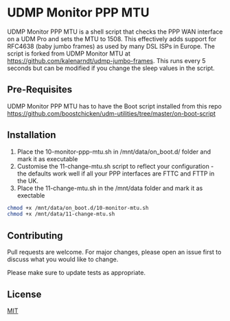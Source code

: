 # UDMP Monitor PPP MTU

UDMP Monitor PPP MTU is a shell script that checks the PPP WAN interface on a UDM Pro and sets the MTU to 1508. This effectively adds support for RFC4638 (baby jumbo frames) as used by many DSL ISPs in Europe. The script is forked from UDMP Monitor MTU at https://github.com/kalenarndt/udmp-jumbo-frames. This runs every 5 seconds but can be modified if you change the sleep values in the script.

## Pre-Requisites
UDMP Monitor PPP MTU has to have the Boot script installed from this repo https://github.com/boostchicken/udm-utilities/tree/master/on-boot-script


## Installation

1. Place the 10-monitor-ppp-mtu.sh in /mnt/data/on_boot.d/ folder and mark it as executable
2. Customise the 11-change-mtu.sh script to reflect your configuration - the defaults work well if all your PPP interfaces are FTTC and FTTP in the UK.
3. Place the 11-change-mtu.sh in the /mnt/data folder and mark it as exectable

```bash
chmod +x /mnt/data/on_boot.d/10-monitor-mtu.sh
chmod +x /mnt/data/11-change-mtu.sh
```

## Contributing
Pull requests are welcome. For major changes, please open an issue first to discuss what you would like to change.

Please make sure to update tests as appropriate.

## License
[MIT](https://choosealicense.com/licenses/mit/)
